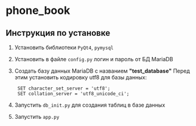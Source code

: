 # phone_book

Инструкция по установке
-----------------------
1. Установить библиотеки `PyQt4`, `pymysql`
2. Установить в файле `config.py` логин и пароль от БД MariaDB
3. Создать базу данных MariaDB с названием **"test_database"**
Перед этим установить кодировку utf8 для базы данных:

        SET character_set_server = 'utf8';
        SET collation_server = 'utf8_unicode_ci';
    
3. Запустить `db_init.py` для создания таблиц в базе данных
4. Запустить `app.py`
